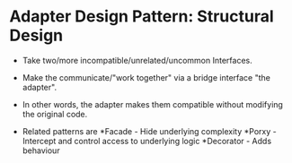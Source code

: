 # Adapter Design Pattern: Structural Design
* Take two/more incompatible/unrelated/uncommon Interfaces.
* Make the communicate/"work together" via a bridge interface "the adapter".
* In other words, the adapter makes them compatible without modifying the original code.

* Related patterns are 
*Facade - Hide underlying complexity 
*Porxy - Intercept and control access to underlying logic
*Decorator - Adds behaviour 
